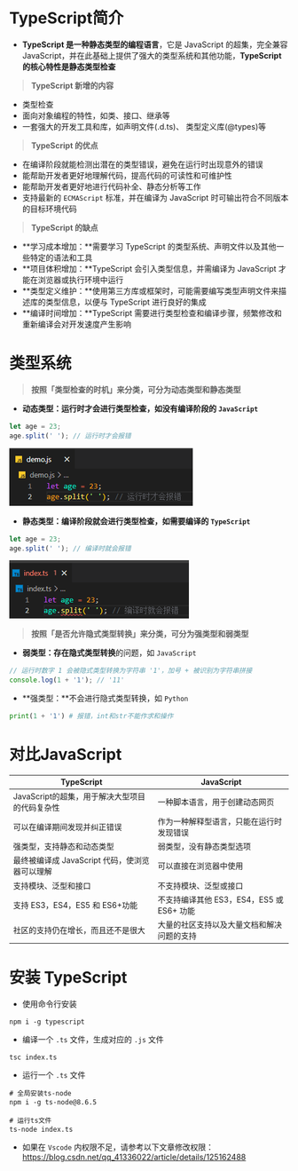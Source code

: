 # TypeScript简介

- **TypeScript 是一种静态类型的编程语言**，它是 JavaScript 的超集，完全兼容 JavaScript，并在此基础上提供了强大的类型系统和其他功能，**TypeScript 的核心特性是静态类型检查** 

> **TypeScript 新增的内容**

- 类型检查
- 面向对象编程的特性，如类、接口、继承等
- 一套强大的开发工具和库，如声明文件(.d.ts)、 类型定义库(@types)等

> **TypeScript 的优点**

- 在编译阶段就能检测出潜在的类型错误，避免在运行时出现意外的错误
- 能帮助开发者更好地理解代码，提高代码的可读性和可维护性
- 能帮助开发者更好地进行代码补全、静态分析等工作
- 支持最新的 `ECMAScript` 标准，并在编译为 JavaScript 时可输出符合不同版本的目标环境代码

> **TypeScript 的缺点**

- **学习成本增加：**需要学习 TypeScript 的类型系统、声明文件以及其他一些特定的语法和工具 
- **项目体积增加：**TypeScript 会引入类型信息，并需编译为 JavaScript 才能在浏览器或执行环境中运行
- **类型定义维护：**使用第三方库或框架时，可能需要编写类型声明文件来描述库的类型信息，以便与 TypeScript 进行良好的集成
- **编译时间增加：**TypeScript 需要进行类型检查和编译步骤，频繁修改和重新编译会对开发速度产生影响

# 类型系统

> **按照「类型检查的时机」来分类，可分为动态类型和静态类型**

- **动态类型：**运行时才会进行类型检查，如**没有编译阶段的 `JavaScript`**

```javascript
let age = 23;
age.split(' '); // 运行时才会报错
```

![image-20221207165019342](images/image-20221207165019342.png)

- **静态类型：**编译阶段就会进行类型检查，如**需要编译的 `TypeScript `**

```typescript
let age = 23;
age.split(' '); // 编译时就会报错
```

![image-20221207165034862](images/image-20221207165034862.png)

> **按照「是否允许隐式类型转换」来分类，可分为强类型和弱类型**

- **弱类型：**存在**隐式类型转换**的问题，如 `JavaScript`

```javascript
// 运行时数字 1 会被隐式类型转换为字符串 '1'，加号 + 被识别为字符串拼接
console.log(1 + '1'); // '11'
```

- **强类型：**不会进行隐式类型转换，如 `Python`

```python
print(1 + '1') # 报错，int和str不能作求和操作
```

# 对比JavaScript

| TypeScript                                     | JavaScript                                 |
| ---------------------------------------------- | ------------------------------------------ |
| JavaScript的超集，用于解决大型项目的代码复杂性 | 一种脚本语言，用于创建动态网页             |
| 可以在编译期间发现并纠正错误                   | 作为一种解释型语言，只能在运行时发现错误   |
| 强类型，支持静态和动态类型                     | 弱类型，没有静态类型选项                   |
| 最终被编译成 JavaScript 代码，使浏览器可以理解 | 可以直接在浏览器中使用                     |
| 支持模块、泛型和接口                           | 不支持模块、泛型或接口                     |
| 支持 ES3，ES4，ES5 和 ES6+功能                 | 不支持编译其他 ES3，ES4，ES5 或 ES6+ 功能  |
| 社区的支持仍在增长，而且还不是很大             | 大量的社区支持以及大量文档和解决问题的支持 |

# 安装 TypeScript

- 使用命令行安装

```shell
npm i -g typescript
```

- 编译一个 `.ts` 文件，生成对应的 `.js` 文件

```shell
tsc index.ts
```

- 运行一个 `.ts` 文件

```shell
# 全局安装ts-node
npm i -g ts-node@8.6.5

# 运行ts文件
ts-node index.ts
```

- 如果在 `Vscode` 内权限不足，请参考以下文章修改权限：https://blog.csdn.net/qq_41336022/article/details/125162488
